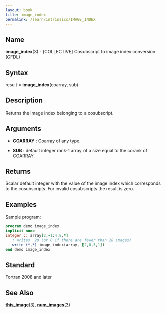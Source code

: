 ```yaml
---
layout: book
title: image_index
permalink: /learn/intrinsics/IMAGE_INDEX
---
```

## __Name__

__image\_index__(3) - \[COLLECTIVE\] Cosubscript to image index conversion
(GFDL)

## __Syntax__

result = __image\_index__(coarray, sub)

## __Description__

Returns the image index belonging to a cosubscript.

## __Arguments__

  - __COARRAY__
    : Coarray of any type.

  - __SUB__
    : default integer rank-1 array of a size equal to the corank of
    COARRAY.

## __Returns__

Scalar default integer with the value of the image index which
corresponds to the cosubscripts. For invalid cosubscripts the result is
zero.

## __Examples__

Sample program:

```fortran
program demo image_index
implicit none
integer :: array[2,-1:4,8,*]
   ! Writes  28 (or 0 if there are fewer than 28 images)
   write (*,*) image_index(array, [2,0,3,1])
end demo image_index
```

## __Standard__

Fortran 2008 and later

## __See Also__

[__this\_image__(3)](THIS_IMAGE),
[__num\_images__(3)](NUM_IMAGES)
